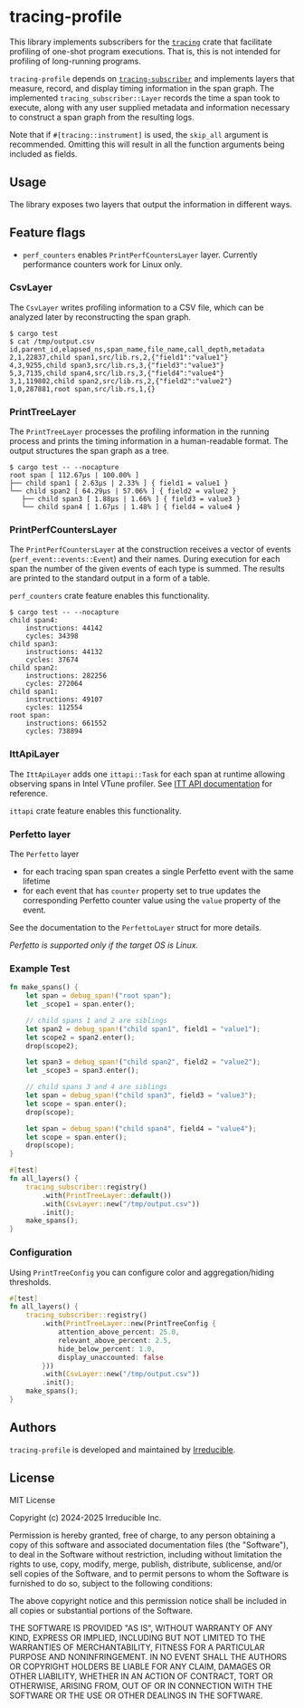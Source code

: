 # tracing-profile

This library implements subscribers for the [`tracing`](https://docs.rs/tracing/latest/tracing/) crate that facilitate
profiling of one-shot program executions. That is, this is not intended for profiling of long-running programs.

`tracing-profile` depends on [`tracing-subscriber`](https://docs.rs/tracing-subscriber/latest/tracing_subscriber/) and
implements layers that measure, record, and display timing information in the span graph. The implemented
`tracing_subscriber::Layer` records the time a span took to execute, along with any user supplied metadata and
information necessary to construct a span graph from the resulting logs.

Note that if `#[tracing::instrument]` is used, the `skip_all` argument is recommended. Omitting this will result in all
the function arguments being included as fields.

## Usage

The library exposes two layers that output the information in different ways.

## Feature flags
 - `perf_counters` enables `PrintPerfCountersLayer` layer. Currently performance counters work for Linux only.

### CsvLayer

The `CsvLayer` writes profiling information to a CSV file, which can be analyzed later by reconstructing the span graph.

```
$ cargo test
$ cat /tmp/output.csv
id,parent_id,elapsed_ns,span_name,file_name,call_depth,metadata
2,1,22837,child span1,src/lib.rs,2,{"field1":"value1"}
4,3,9255,child span3,src/lib.rs,3,{"field3":"value3"}
5,3,7135,child span4,src/lib.rs,3,{"field4":"value4"}
3,1,119802,child span2,src/lib.rs,2,{"field2":"value2"}
1,0,287881,root span,src/lib.rs,1,{}
```

### PrintTreeLayer

The `PrintTreeLayer` processes the profiling information in the running process and prints the timing information in a
human-readable format. The output structures the span graph as a tree.

```
$ cargo test -- --nocapture
root span [ 112.67µs | 100.00% ]
├── child span1 [ 2.63µs | 2.33% ] { field1 = value1 }
└── child span2 [ 64.29µs | 57.06% ] { field2 = value2 }
   ├── child span3 [ 1.88µs | 1.66% ] { field3 = value3 }
   └── child span4 [ 1.67µs | 1.48% ] { field4 = value4 }
```

### PrintPerfCountersLayer

The `PrintPerfCountersLayer` at the construction receives a vector of events (`perf_event::events::Event`) and their names. During execution for each span the number of the given events of each type is summed. The results are printed to the standard output in a form of a table.

`perf_counters` crate feature enables this functionality.


```
$ cargo test -- --nocapture
child span4:
    instructions: 44142
    cycles: 34398
child span3:
    instructions: 44132
    cycles: 37674
child span2:
    instructions: 282256
    cycles: 272064
child span1:
    instructions: 49107
    cycles: 112554
root span:
    instructions: 661552
    cycles: 738894
```

### IttApiLayer

The `IttApiLayer` adds one `ittapi::Task` for each span at runtime allowing observing spans in Intel VTune profiler. See [ITT API documentation](https://www.intel.com/content/www/us/en/docs/vtune-profiler/user-guide/2023-1/instrumentation-and-tracing-technology-apis.html) for reference.

`ittapi` crate feature enables this functionality.

### Perfetto layer

The `Perfetto` layer
 - for each tracing span span creates a single Perfetto event with the same lifetime
 - for each event that has `counter` property set to true updates the corresponding Perfetto counter value using the `value` property of the event.

See the documentation to the `PerfettoLayer` struct for more details.

_Perfetto is supported only if the target OS is Linux._

### Example Test

```rust
fn make_spans() {
    let span = debug_span!("root span");
    let _scope1 = span.enter();

    // child spans 1 and 2 are siblings
    let span2 = debug_span!("child span1", field1 = "value1");
    let scope2 = span2.enter();
    drop(scope2);

    let span3 = debug_span!("child span2", field2 = "value2");
    let _scope3 = span3.enter();

    // child spans 3 and 4 are siblings
    let span = debug_span!("child span3", field3 = "value3");
    let scope = span.enter();
    drop(scope);

    let span = debug_span!("child span4", field4 = "value4");
    let scope = span.enter();
    drop(scope);
}

#[test]
fn all_layers() {
    tracing_subscriber::registry()
        .with(PrintTreeLayer::default())
        .with(CsvLayer::new("/tmp/output.csv"))
        .init();
    make_spans();
}
```

### Configuration

Using `PrintTreeConfig` you can configure color and aggregation/hiding thresholds.

```rs
#[test]
fn all_layers() {
    tracing_subscriber::registry()
        .with(PrintTreeLayer::new(PrintTreeConfig {
            attention_above_percent: 25.0,
            relevant_above_percent: 2.5,
            hide_below_percent: 1.0,
            display_unaccounted: false
        }))
        .with(CsvLayer::new("/tmp/output.csv"))
        .init();
    make_spans();
}
```

## Authors

`tracing-profile` is developed and maintained by [Irreducible](https://www.irreducible.com/).

## License

MIT License

Copyright (c) 2024-2025 Irreducible Inc.

Permission is hereby granted, free of charge, to any person obtaining a copy
of this software and associated documentation files (the "Software"), to deal
in the Software without restriction, including without limitation the rights
to use, copy, modify, merge, publish, distribute, sublicense, and/or sell
copies of the Software, and to permit persons to whom the Software is
furnished to do so, subject to the following conditions:

The above copyright notice and this permission notice shall be included in all
copies or substantial portions of the Software.

THE SOFTWARE IS PROVIDED "AS IS", WITHOUT WARRANTY OF ANY KIND, EXPRESS OR
IMPLIED, INCLUDING BUT NOT LIMITED TO THE WARRANTIES OF MERCHANTABILITY,
FITNESS FOR A PARTICULAR PURPOSE AND NONINFRINGEMENT. IN NO EVENT SHALL THE
AUTHORS OR COPYRIGHT HOLDERS BE LIABLE FOR ANY CLAIM, DAMAGES OR OTHER
LIABILITY, WHETHER IN AN ACTION OF CONTRACT, TORT OR OTHERWISE, ARISING FROM,
OUT OF OR IN CONNECTION WITH THE SOFTWARE OR THE USE OR OTHER DEALINGS IN THE
SOFTWARE.
